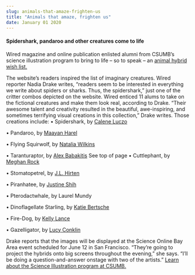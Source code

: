 ```yaml
---
slug: animals-that-amaze-frighten-us
title: "Animals that amaze, frighten us"
date: January 01 2020
---
```


 
<h4>Spidershark, pandaroo and other creatures come to life</h4>
<p>
  Wired magazine and online publication enlisted alumni from CSUMB’s science
  illustration program to bring to life – so to speak – an
  <a href="https://www.wired.com/wiredscience/2013/06/hybrid-animal-wish-list/"
    >animal hybrid wish list.</a
  >
</p>
<p>
  The website’s readers inspired the list of imaginary creatures. Wired reporter
  Nadia Drake writes, “readers seem to be interested in everything we write
  about spiders or sharks. Thus, the spidershark,” just one of the critter
  combos depicted on the website. Wired enticed 11 alums to take on the
  fictional creatures and make them look real, according to Drake. “Their
  awesome talent and creativity resulted in the beautiful, awe-inspiring, and
  sometimes terrifying visual creations in this collection,” Drake writes. Those
  creations include: • Spidershark, by
  <a href="https://www.luczoillustration.com/">Calene Luczo</a>
</p>
<p></p>
<p></p>
<p></p>
<p></p>
<p></p>
<p></p>
<p>
  • Pandaroo, by <a href="https://www.maayanillustration.com/">Maayan Harel</a>
</p>
<p></p>
<p></p>
<p></p>
<p></p>
<p></p>
<p></p>
<p></p>
<p></p>
<p></p>
<p></p>
<p></p>
<p>
  • Flying Squirwolf, by
  <a href="https://www.wilkinsillustration.com/">Natalia Wilkins</a>
</p>
<p></p>
<p></p>
<p></p>
<p></p>
<p>
  • Taranturaptor, by <a href="https://babakitis.com/">Alex Babakitis</a> See top
  of page • Cuttlephant, by
  <a href="https://www.meghanrocktopus.com/">Meghan Rock</a>
</p>
<p></p>
<p></p>
<p></p>
<p></p>
<p></p>
<p></p>
<p>• Stomatopetrel, by <a href="https://www.jlhirten.com/">J.L. Hirten</a></p>
<p></p>
<p></p>
<p></p>
<p></p>
<p></p>
<p></p>
<p></p>
<p></p>
<p></p>
<p></p>
<p></p>
<p></p>
<p></p>
<p>• Piranhatee, by <a href="https://justineshih.com/">Justine Shih</a></p>
<p></p>
<p></p>
<p></p>
<p></p>
<p></p>
<p>• Pterodactwhale, by Laurel Mundy</p>
<p><a href="https://www.laurelmundy.com/"></a></p>
<p></p>
<p></p>
<p></p>
<p></p>
<p></p>
<p></p>
<p></p>
<p></p>
<p>
  • Dinoflagellate Starling, by
  <a href="https://wanderingfalcon.com/">Katie Bertsche</a>
</p>
<p></p>
<p></p>
<p></p>
<p></p>
<p></p>
<p></p>
<p></p>
<p></p>
<p>• Fire-Dog, by <a href="https://www.kellylance.com/">Kelly Lance</a></p>
<p></p>
<p></p>
<p></p>
<p></p>
<p></p>
<p></p>
<p>• Gazelligator, by <a href="https://www.lucyconklin.com/">Lucy Conklin</a></p>
<p></p>
<p></p>
<p></p>
<p></p>
<p></p>
<p></p>
<p>
  Drake reports that the images will be displayed at the Science Online Bay Area
  event scheduled for June 12 in San Francisco. “They’re going to project the
  hybrids onto big screens throughout the evening,” she says. “I’ll be doing a
  question-and-answer onstage with two of the artists.”
  <a href="https://scienceillustration.org/"
    >Learn about the Science Illustration program at CSUMB.</a
  >
</p>
<p></p>
 
